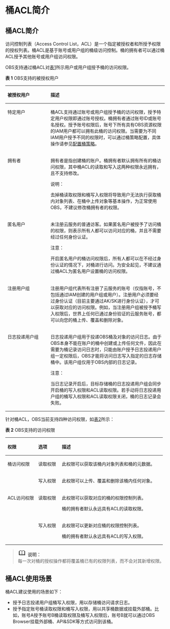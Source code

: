 # 桶ACL简介<a name="zh-cn_topic_0045829069"></a>

## 桶ACL简介<a name="section1314334415429"></a>

访问控制列表（Access Control List，ACL）是一个指定被授权者和所授予权限的授权列表。桶ACL是基于账号或用户组的桶级访问控制。桶的拥有者可以通过桶ACL授予其他账号或用户组访问权限。

OBS支持通过桶ACL对[表1](#table177445813209)所示用户或用户组授予桶的访问权限。

**表 1** OBS支持的被授权用户

<a name="table177445813209"></a>
<table><thead align="left"><tr id="row5236185882019"><th class="cellrowborder" valign="top" width="27%" id="mcps1.2.3.1.1"><p id="p4236185812209"><a name="p4236185812209"></a><a name="p4236185812209"></a>被授权用户</p>
</th>
<th class="cellrowborder" valign="top" width="73%" id="mcps1.2.3.1.2"><p id="p0236185811200"><a name="p0236185811200"></a><a name="p0236185811200"></a>描述</p>
</th>
</tr>
</thead>
<tbody><tr id="row122361958192016"><td class="cellrowborder" valign="top" width="27%" headers="mcps1.2.3.1.1 "><p id="p1223615586209"><a name="p1223615586209"></a><a name="p1223615586209"></a>特定用户</p>
</td>
<td class="cellrowborder" valign="top" width="73%" headers="mcps1.2.3.1.2 "><p id="p223612587202"><a name="p223612587202"></a><a name="p223612587202"></a>桶ACL支持通过账号或用户组授予桶的访问权限，授予特定用户权限即通过账号授权。桶拥有者通过账号ID或账号名授权。授予账号权限后，账号下所有具有<span id="ph17610122492013"><a name="ph17610122492013"></a><a name="ph17610122492013"></a>OBS</span>资源权限的IAM用户都可以拥有此桶的访问权限。当需要为不同IAM用户授予不同的权限时，可以通过桶策略配置，具体操作请参见<a href="配置桶策略.md">配置桶策略</a>。</p>
</td>
</tr>
<tr id="row14236115815207"><td class="cellrowborder" valign="top" width="27%" headers="mcps1.2.3.1.1 "><p id="p4237195812018"><a name="p4237195812018"></a><a name="p4237195812018"></a>拥有者</p>
</td>
<td class="cellrowborder" valign="top" width="73%" headers="mcps1.2.3.1.2 "><p id="p82371758102019"><a name="p82371758102019"></a><a name="p82371758102019"></a>拥有者是指创建桶的账户。桶拥有者默认拥有所有的桶访问权限，其中桶ACL的读取和写入这两种权限永远拥有，且不支持修改。</p>
<div class="note" id="note1556018562260"><a name="note1556018562260"></a><a name="note1556018562260"></a><span class="notetitle"> 说明： </span><div class="notebody"><p id="p8237175842016"><a name="p8237175842016"></a><a name="p8237175842016"></a>去掉桶读取权限和桶写入权限将导致用户无法执行获取桶内对象列表、在桶中上传对象等基本操作，为正常使用<span id="ph5857182832019"><a name="ph5857182832019"></a><a name="ph5857182832019"></a>OBS</span>，不建议修改桶拥有者的权限。</p>
</div></div>
</td>
</tr>
<tr id="row0239105872015"><td class="cellrowborder" valign="top" width="27%" headers="mcps1.2.3.1.1 "><p id="p2239658142016"><a name="p2239658142016"></a><a name="p2239658142016"></a>匿名用户</p>
</td>
<td class="cellrowborder" valign="top" width="73%" headers="mcps1.2.3.1.2 "><p id="p112397589206"><a name="p112397589206"></a><a name="p112397589206"></a>未注册云服务的普通访客。如果匿名用户被授予了访问桶的权限，则表示所有人都可以访问对应的桶，并且不需要经过任何身份认证。</p>
<div class="notice" id="note1437509296"><a name="note1437509296"></a><a name="note1437509296"></a><span class="noticetitle"> 注意： </span><div class="noticebody"><p id="p122391580206"><a name="p122391580206"></a><a name="p122391580206"></a>开启匿名用户的桶访问权限后，所有人都可以在不经过身份认证的情况下，对桶进行访问。为安全起见，不建议通过桶ACL为匿名用户设置桶的访问权限。</p>
</div></div>
</td>
</tr>
<tr id="row112391958122020"><td class="cellrowborder" valign="top" width="27%" headers="mcps1.2.3.1.1 "><p id="p1123911582207"><a name="p1123911582207"></a><a name="p1123911582207"></a>注册用户组</p>
</td>
<td class="cellrowborder" valign="top" width="73%" headers="mcps1.2.3.1.2 "><p id="p6239185816209"><a name="p6239185816209"></a><a name="p6239185816209"></a>注册用户组代表所有注册了云服务的账号（仅指账号，不包括通过IAM创建的用户组或用户）。注册用户必须要经过身份认证（目前主要通过AK/SK进行身份认证），才可以获取对应的访问权限。例如，当注册用户组被授予桶写入权限后，世界上任何已通过身份验证的云服务账号，都可以向您的桶上传、覆盖和删除对象。</p>
</td>
</tr>
<tr id="row1123945814203"><td class="cellrowborder" valign="top" width="27%" headers="mcps1.2.3.1.1 "><p id="p19239165817208"><a name="p19239165817208"></a><a name="p19239165817208"></a>日志投递用户组</p>
</td>
<td class="cellrowborder" valign="top" width="73%" headers="mcps1.2.3.1.2 "><p id="p11239175822012"><a name="p11239175822012"></a><a name="p11239175822012"></a>日志投递用户组用于投递<span id="ph1992164812018"><a name="ph1992164812018"></a><a name="ph1992164812018"></a>OBS</span>桶及对象的访问日志。由于<span id="ph4888162118"><a name="ph4888162118"></a><a name="ph4888162118"></a>OBS</span>本身不能在账户的桶中创建或上传任何文件，因此在需要为桶记录访问日志时，只能由账户授予日志投递用户组一定权限后，<span id="ph144717722112"><a name="ph144717722112"></a><a name="ph144717722112"></a>OBS</span>才能将访问日志写入指定的日志存储桶中。该用户组仅用于<span id="ph72025512207"><a name="ph72025512207"></a><a name="ph72025512207"></a>OBS</span>内部的日志记录。</p>
<div class="notice" id="note71171158122010"><a name="note71171158122010"></a><a name="note71171158122010"></a><span class="noticetitle"> 注意： </span><div class="noticebody"><p id="p7241158152013"><a name="p7241158152013"></a><a name="p7241158152013"></a>当日志记录开启后，目标存储桶的日志投递用户组会同步开启桶的写入权限和ACL读取权限。若手动将日志投递用户组的桶写入权限和ACL读取权限关闭，桶的日志记录会失败。</p>
</div></div>
</td>
</tr>
</tbody>
</table>

针对桶ACL，OBS当前支持四种访问权限，如[表2](#table28226836)所示：

**表 2** OBS支持的访问权限

<a name="table28226836"></a>
<table><thead align="left"><tr id="row61083978"><th class="cellrowborder" valign="top" width="19.55%" id="mcps1.2.4.1.1"><p id="p55592582172343"><a name="p55592582172343"></a><a name="p55592582172343"></a>权限</p>
</th>
<th class="cellrowborder" valign="top" width="14.97%" id="mcps1.2.4.1.2"><p id="p48855171"><a name="p48855171"></a><a name="p48855171"></a>选项</p>
</th>
<th class="cellrowborder" valign="top" width="65.48%" id="mcps1.2.4.1.3"><p id="p64954777"><a name="p64954777"></a><a name="p64954777"></a>描述</p>
</th>
</tr>
</thead>
<tbody><tr id="row26845555"><td class="cellrowborder" rowspan="2" valign="top" width="19.55%" headers="mcps1.2.4.1.1 "><p id="p6705326172343"><a name="p6705326172343"></a><a name="p6705326172343"></a>桶访问权限</p>
</td>
<td class="cellrowborder" valign="top" width="14.97%" headers="mcps1.2.4.1.2 "><p id="p27006329"><a name="p27006329"></a><a name="p27006329"></a>读取权限</p>
</td>
<td class="cellrowborder" valign="top" width="65.48%" headers="mcps1.2.4.1.3 "><p id="p40029077"><a name="p40029077"></a><a name="p40029077"></a>此权限可以获取该桶内对象列表和桶的元数据。</p>
</td>
</tr>
<tr id="row21129772"><td class="cellrowborder" valign="top" headers="mcps1.2.4.1.1 "><p id="p33789992"><a name="p33789992"></a><a name="p33789992"></a>写入权限</p>
</td>
<td class="cellrowborder" valign="top" headers="mcps1.2.4.1.2 "><p id="p52634865"><a name="p52634865"></a><a name="p52634865"></a>此权限可以上传、覆盖和删除该桶内任何对象。</p>
</td>
</tr>
<tr id="row35565678"><td class="cellrowborder" rowspan="2" valign="top" width="19.55%" headers="mcps1.2.4.1.1 "><p id="p46542350172415"><a name="p46542350172415"></a><a name="p46542350172415"></a>ACL访问权限</p>
</td>
<td class="cellrowborder" valign="top" width="14.97%" headers="mcps1.2.4.1.2 "><p id="p62247688"><a name="p62247688"></a><a name="p62247688"></a>读取权限</p>
</td>
<td class="cellrowborder" valign="top" width="65.48%" headers="mcps1.2.4.1.3 "><p id="p8897958"><a name="p8897958"></a><a name="p8897958"></a>此权限可以获取对应的桶的权限控制列表。</p>
<p id="p12972762"><a name="p12972762"></a><a name="p12972762"></a>桶的拥有者默认永远具有ACL的读取权限。</p>
</td>
</tr>
<tr id="row49646001"><td class="cellrowborder" valign="top" headers="mcps1.2.4.1.1 "><p id="p61903120"><a name="p61903120"></a><a name="p61903120"></a>写入权限</p>
</td>
<td class="cellrowborder" valign="top" headers="mcps1.2.4.1.2 "><p id="p48096812"><a name="p48096812"></a><a name="p48096812"></a>此权限可以更新对应桶的权限控制列表。</p>
<p id="p30218124"><a name="p30218124"></a><a name="p30218124"></a>桶的拥有者默认永远具有ACL的写入权限。</p>
</td>
</tr>
</tbody>
</table>

>![](public_sys-resources/icon-note.gif) **说明：**   
>每一次对桶的授权操作都将覆盖桶已有的权限列表，而不会对其新增权限。  

## 桶ACL使用场景<a name="section7479813113513"></a>

桶ACL建议使用的场景如下：

-   授予日志投递用户组桶写入权限，用以存储桶访问请求日志。
-   授予指定账号桶读取权限和桶写入权限，用以共享桶数据或挂载外部桶。比如，账号A授予账号B桶读取权限及桶写入权限后，账号B就可以通过OBS Browser挂载外部桶、API&SDK等方式访问到该桶。

